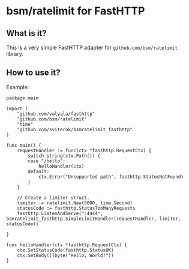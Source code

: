 # bsm/ratelimit for FastHTTP

## What is it?
This is a very simple FastHTTP adapter for `github.com/bsm/ratelimit` library.

## How to use it?

Example:

```golang
package main

import (
	"github.com/valyala/fasthttp"
    "github.com/bsm/ratelimit"
	"time"
	"github.com/sviterok/bsmratelimit_fasthttp"
)

func main() {
	requestHandler := func(ctx *fasthttp.RequestCtx) {
		switch string(ctx.Path()) {
		case "/hello":
			helloHandler(ctx)
		default:
			ctx.Error("Unsupported path", fasthttp.StatusNotFound)
		}
	}

	// Create a limiter struct.
	limiter := ratelimit.New(5000, time.Second)
	statusCode := fasthttp.StatusTooManyRequests
	fasthttp.ListenAndServe(":4444", bsmratelimit_fasthttp.SimpleLimitHandler(requestHandler, limiter, statusCode))

}

func helloHandler(ctx *fasthttp.RequestCtx) {
	ctx.SetStatusCode(fasthttp.StatusOK)
	ctx.SetBody([]byte("Hello, World!"))
}

```
